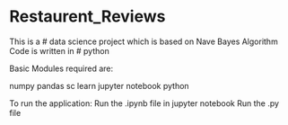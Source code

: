 # Restaurent_Reviews

This is a # data science project which is based on Nave Bayes Algorithm
Code is written in # python

 Basic Modules required are:

 numpy
 pandas
 sc learn
 jupyter notebook
 python

 To run the application:
 Run the .ipynb file in jupyter notebook
 Run the .py file
